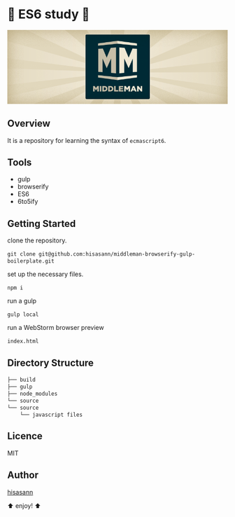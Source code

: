 ﻿:lipstick: ES6 study :lipstick:
===============

<p align="center">
  <img src="https://raw.githubusercontent.com/hisasann/middleman-browserify-gulp-boilerplate/master/middleman.png">
</p>

## Overview

It is a repository for learning the syntax of ``ecmascript6``.

## Tools

* gulp
* browserify
* ES6
* 6to5ify

## Getting Started

clone the repository.

    git clone git@github.com:hisasann/middleman-browserify-gulp-boilerplate.git

set up the necessary files.

    npm i

run a gulp

    gulp local

run a WebStorm browser preview

    index.html
    
## Directory Structure

    ├── build
    ├── gulp
    ├── node_modules
    └── source
    └── source
        └── javascript files

## Licence

MIT

## Author

[hisasann](https://github.com/hisasann)

:arrow_up: enjoy! :arrow_up:
